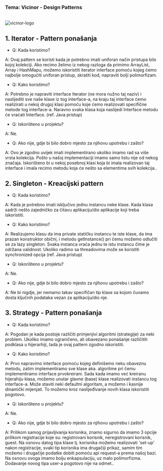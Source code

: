 ﻿### Tema: Vicinor - Design Patterns
\
![vicinor-logo](https://user-images.githubusercontent.com/37186899/37522627-c259062e-2924-11e8-9f06-1c6eb6394c94.png)

## 1. Iterator - Pattern ponašanja

- Q: Kada koristimo? 

A: Ovaj pattern se koristi kada je potrebno imati uniforan način pristupa bilo kojoj kolekciji. Ako recimo želimo iz nekog razloga da primimo ArrayList, Array i HashMapu, možemo iskoristiti iterator interface pomoću kojeg ćemo najbolje omogućiti uniforan pristup, skratiti kod, napraviti bolji polimorfizam.

- Q: Kako koristimo?

A: Potrebno je napraviti interface Iterator (ne mora nužno taj naziv) i naslijediti sve naše klase iz tog interface-a, na kraju taj interface ćemo realizirati u nekoj drugoj klasi pomoću koje ćemo realizovati specifične metode tog interface-a. Naravno svaka klasa koja naslijedi Interface metodu će vraćati Interface. (ref. Java pristup)

- Q: Iskorišteno u projektu?

A: Ne.

- Q: Ako nije, gdje bi bilo dobro mjesto za njihovu upotrebu i zašto?

A: Ovo je zgodno uvijek imati implementirano ukoliko imamo rad sa više vrsta kolekcija. Pošto u našoj implementaciji imamo samo listu nije od nekog značaja. Iskorišteno bi u nekoj posebnoj klasi koja bi imala realizovan taj interface i imala recimo metodu koja će nešto sa elementima svih kolekcija..

## 2. Singleton - Kreacijski pattern

- Q: Kada koristimo? 

A: Kada je potrebno imati isključivo jednu instancu neke klase. Kada klasa sadrži nešto zajedničko za čitavu aplikaciju/dio aplikacije koji treba iskoristiti.

- Q: Kako koristimo?

A: Realizujemo klasu da ima private statičku instancu te iste klase, da ima prazan konstruktor obični, i metodu getInstance() pri čemu možemo odlučiti se za lazy singleton. Svaka instanca vraća jednu te istu instancu čime je održana validnost. Ukoliko radimo sa threadovima može se koristiti synchronized opcija (ref. Java pristup)

- Q: Iskorišteno u projektu?

A: Ne.

- Q: Ako nije, gdje bi bilo dobro mjesto za njihovu upotrebu i zašto?

A: Ne bi nigdje, jer nemamo takav specifičan tip klase sa kojom čuvamo dosta ključnih podataka vezan za aplikaciju/dio nje.

## 3. Strategy - Pattern ponašanja

- Q: Kada koristimo? 

A: Pogodan je kada postoje različiti primjenjivi algoritmi (strategije) za neki problem. Ukoliko imamo ograničeno, ali obavezano ponašanje različitih podklasa u hijerarhiji, tada je ovaj pattern zgodno iskoristiti.

- Q: Kako koristimo?

A: Prvo napravimo interface pomoću kojeg definišemo neku obaveznu metodu, zatim implementiramo sve klase aka. algoritme pri čemu implementiramo interface prvokreirani. Sada kada imamo već kreiranu hijerahiju klasa, možemo unutar glavne (base) klase realizovati instancu tog interface-a. Može staviti neki defaultni algoritam, a možemo i kasnije dinamički mijenjati. To možemo kroz naslijeđivanje novih klasa iskoristiti pogotovo.

- Q: Iskorišteno u projektu?

A: Ne.

- Q: Ako nije, gdje bi bilo dobro mjesto za njihovu upotrebu i zašto?

A: Prilikom samog prijavljivanja korisnika, znamo sigurno da imamo 3 opcije prilikom registracije koje su: registrovani korisnik, neregistrovani korisnik, guest. Na osnovu datog tipa klase tj. korisnika možemo realizovati 'set-up' nakon registracije, svaki tip korisnika ima drugačiji prikaz, samim tim možemo i drugačije podatke dobiti pomoću api request-a prema našoj bazi. Na osnovu ovoga imamo bolju enkapsulaciju, uz malo polimorfizma. Dodavanje novog tipa user-a pogotovo nije na odmet..

